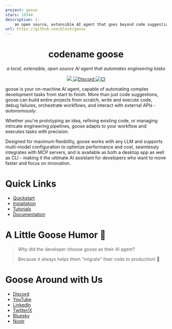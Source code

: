 ```yaml
---
project: goose
stars: 19344
description: |-
    an open source, extensible AI agent that goes beyond code suggestions - install, execute, edit, and test with any LLM
url: https://github.com/block/goose
---
```


<div align="center">

# codename goose

_a local, extensible, open source AI agent that automates engineering tasks_

<p align="center">
  <a href="https://opensource.org/licenses/Apache-2.0">
    <img src="https://img.shields.io/badge/License-Apache_2.0-blue.svg">
  </a>
  <a href="https://discord.gg/7GaTvbDwga">
    <img src="https://img.shields.io/discord/1287729918100246654?logo=discord&logoColor=white&label=Join+Us&color=blueviolet" alt="Discord">
  </a>
  <a href="https://github.com/block/goose/actions/workflows/ci.yml">
     <img src="https://img.shields.io/github/actions/workflow/status/block/goose/ci.yml?branch=main" alt="CI">
  </a>
</p>
</div>

goose is your on-machine AI agent, capable of automating complex development tasks from start to finish. More than just code suggestions, goose can build entire projects from scratch, write and execute code, debug failures, orchestrate workflows, and interact with external APIs - _autonomously_.

Whether you're prototyping an idea, refining existing code, or managing intricate engineering pipelines, goose adapts to your workflow and executes tasks with precision.

Designed for maximum flexibility, goose works with any LLM and supports multi-model configuration to optimize performance and cost, seamlessly integrates with MCP servers, and is available as both a desktop app as well as CLI - making it the ultimate AI assistant for developers who want to move faster and focus on innovation.

# Quick Links
- [Quickstart](https://block.github.io/goose/docs/quickstart)
- [Installation](https://block.github.io/goose/docs/getting-started/installation)
- [Tutorials](https://block.github.io/goose/docs/category/tutorials)
- [Documentation](https://block.github.io/goose/docs/category/getting-started)


# A Little Goose Humor 🦢

> Why did the developer choose goose as their AI agent?
> 
> Because it always helps them "migrate" their code to production! 🚀

# Goose Around with Us
- [Discord](https://discord.gg/block-opensource)
- [YouTube](https://www.youtube.com/@blockopensource)
- [LinkedIn](https://www.linkedin.com/company/block-opensource)
- [Twitter/X](https://x.com/blockopensource)
- [Bluesky](https://bsky.app/profile/opensource.block.xyz)
- [Nostr](https://njump.me/opensource@block.xyz)

